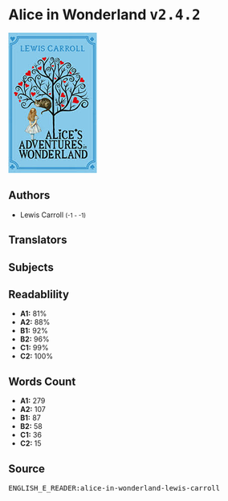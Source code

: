 # Alice in Wonderland <kbd>v2.4.2</kbd>

![](./cover.medium.jpg "")

## Authors


 - Lewis Carroll <small>(-1 - -1)</small>

## Translators



## Subjects



## Readablility


 - **A1:** 81%
 - **A2:** 88%
 - **B1:** 92%
 - **B2:** 96%
 - **C1:** 99%
 - **C2:** 100%

## Words Count


 - **A1:** 279
 - **A2:** 107
 - **B1:** 87
 - **B2:** 58
 - **C1:** 36
 - **C2:** 15

## Source


<kbd>ENGLISH_E_READER:alice-in-wonderland-lewis-carroll</kbd>
